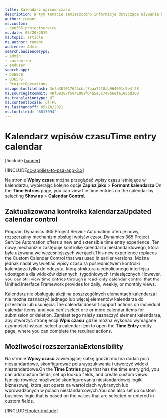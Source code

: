 ```yaml
---
title: Kalendarz wpisów czasu
description: W tym temacie zamieszczono informacje dotyczące używania kalendarza wpisów czasu.
author: rumant
ms.custom:
- dyn365-projectservice
ms.date: 05/20/2019
ms.topic: article
ms.author: rumant
audience: Admin
search.audienceType:
- admin
- customizer
- enduser
search.app:
- D365CE
- D365PS
- ProjectOperations
ms.openlocfilehash: 3efa30f017643cbcf7baa72f8ab964091c9e4f28
ms.sourcegitcommit: 40f68387f594180af64a5e5c748b6efa188bd300
ms.translationtype: HT
ms.contentlocale: pl-PL
ms.lasthandoff: 05/10/2021
ms.locfileid: "6013094"
---
```

# <a name="time-entry-calendar"></a><span data-ttu-id="abffa-103">Kalendarz wpisów czasu</span><span class="sxs-lookup"><span data-stu-id="abffa-103">Time entry calendar</span></span>

[!include [banner](../includes/psa-now-project-operations.md)]

[!INCLUDE[cc-applies-to-psa-app-3.x](../includes/cc-applies-to-psa-app-3x.md)]

<span data-ttu-id="abffa-104">Na stronie **Wpisy czasu** można przeglądać wpisy czasu istniejące w kalendarzu, wybierając kolejno opcje **Zapisz jako** \> **Formant kalendarza**.</span><span class="sxs-lookup"><span data-stu-id="abffa-104">On the **Time Entries** page, you can view the time entries on the calendar by selecting **Show as** \> **Calendar Control**.</span></span>

## <a name="updated-calendar-control"></a><span data-ttu-id="abffa-105">Zaktualizowana kontrolka kalendarza</span><span class="sxs-lookup"><span data-stu-id="abffa-105">Updated calendar control</span></span>

<span data-ttu-id="abffa-106">Program Dynamics 365 Project Service Automation oferuje nowy, rozszerzalny mechanizm obsługi wpisów czasu.</span><span class="sxs-lookup"><span data-stu-id="abffa-106">Dynamics 365 Project Service Automation offers a new and extensible time entry experience.</span></span> <span data-ttu-id="abffa-107">Ten nowy mechanizm zastępuje kontrolkę kalendarza niestandardowego, która była używana we wcześniejszych wersjach.</span><span class="sxs-lookup"><span data-stu-id="abffa-107">This new experience replaces the Custom Calendar Control that was used in earlier versions.</span></span> <span data-ttu-id="abffa-108">Można jednak nadal wyświetlać wpisy czasu za pośrednictwem kontrolki kalendarza tylko do odczytu, którą struktura ujednoliconego interfejsu udostępnia dla widoków dziennych, tygodniowych i miesięcznych.</span><span class="sxs-lookup"><span data-stu-id="abffa-108">However, you can still view time entries through a read-only calendar control that the Unified Interface Framework provides for daily, weekly, or monthly views.</span></span>

<span data-ttu-id="abffa-109">Kalendarz nie obsługuje akcji na poszczególnych elementach kalendarza i nie można zaznaczyć jednego lub więcej elementów kalendarza do przesłania lub usunięcia.</span><span class="sxs-lookup"><span data-stu-id="abffa-109">The calendar doesn't support actions on individual calendar items, and you can't select one or more calendar items for submission or deletion.</span></span> <span data-ttu-id="abffa-110">Zamiast tego należy zaznaczyć element kalendarza, aby otworzyć stronę encji **Wpis czasu**, gdzie można wykonać wymagane czynności.</span><span class="sxs-lookup"><span data-stu-id="abffa-110">Instead, select a calendar item to open the **Time Entry** entity page, where you can complete the required actions.</span></span>

## <a name="extensibility"></a><span data-ttu-id="abffa-111">Możliwości rozszerzania</span><span class="sxs-lookup"><span data-stu-id="abffa-111">Extensibility</span></span>

<span data-ttu-id="abffa-112">Na stronie **Wpisy czasu** zawierającej siatkę godzin można dodać pola niestandardowe, skonfigurować pola wyszukiwania i utworzyć widoki niestandardowe.</span><span class="sxs-lookup"><span data-stu-id="abffa-112">On the **Time Entries** page that has the time entry grid, you can add custom fields, set up lookup fields, and create custom views.</span></span> <span data-ttu-id="abffa-113">Istnieje również możliwość skonfigurowania niestandardowej logiki biznesowej, która jest oparta na wartościach wybranych lub wprowadzonych w polach niestandardowych.</span><span class="sxs-lookup"><span data-stu-id="abffa-113">You can also set up custom business logic that is based on the values that are selected or entered in custom fields.</span></span>


[!INCLUDE[footer-include](../includes/footer-banner.md)]